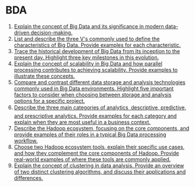 # BDA
1) [Explain the concept of Big Data and its significance in modern data-driven decision-making. ](/1.md)
2) [List and describe the three V's commonly used to define the characteristics of Big Data. Provide examples for each characteristic.](/2.md)
3) [Trace the historical development of Big Data from its inception to the present day. Highlight three key milestones in this evolution. ](/3.md)
4) [Explain the concept of scalability in Big Data and how parallel processing contributes to achieving scalability. Provide examples to illustrate these concepts.](/4.md)
5) [Compare and contrast different data storage and analysis technologies commonly used in Big Data environments. Highlight five important factors to consider when choosing between storage and analysis options for a specific project.](/5.md)
6) [Describe the three main categories of analytics  descriptive, predictive, and prescriptive analytics. Provide examples for each category and explain when they are most useful in a business context.](/6.md)
7) [Describe the Hadoop ecosystem, focusing on the core components, and provide examples of their roles in a typical Big Data processing workflow. ](/7.md)
8) [Choose two Hadoop ecosystem tools, explain their specific use cases, and how they complement the core components of Hadoop. Provide real-world examples of where these tools are commonly applied.](/8.md)
9) [Explain the concept of clustering in data analysis. Provide an overview of two distinct clustering algorithms, and discuss their applications and differences.](9.md)

